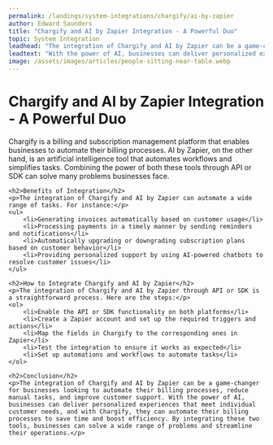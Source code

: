```yaml
---
permalink: /landings/system-integrations/chargify/ai-by-zapier
author: Edward Saunders
title: "Chargify and AI by Zapier Integration - A Powerful Duo"
topic: System Integration
leadhead: "The integration of Chargify and AI by Zapier can be a game-changer for businesses looking to automate their billing processes, reduce manual tasks, and improve customer support"
leadtext: "With the power of AI, businesses can deliver personalized experiences that meet individual customer needs, and with Chargify, they can automate their billing processes to save time and boost efficiency. By integrating these two tools, businesses can solve a wide range of problems and streamline their operations."
image: /assets/images/articles/people-sitting-near-table.webp
---
```

<div class="arttext">	<h1>Chargify and AI by Zapier Integration - A Powerful Duo</h1>
	<p>Chargify is a billing and subscription management platform that enables businesses to automate their billing processes. AI by Zapier, on the other hand, is an artificial intelligence tool that automates workflows and simplifies tasks. Combining the power of both these tools through API or SDK can solve many problems businesses face.</p>

	<h2>Benefits of Integration</h2>
	<p>The integration of Chargify and AI by Zapier can automate a wide range of tasks. For instance:</p>
	<ul>
		<li>Generating invoices automatically based on customer usage</li>
		<li>Processing payments in a timely manner by sending reminders and notifications</li>
		<li>Automatically upgrading or downgrading subscription plans based on customer behavior</li>
		<li>Providing personalized support by using AI-powered chatbots to resolve customer issues</li>
	</ul>

	<h2>How to Integrate Chargify and AI by Zapier</h2>
	<p>The integration of Chargify and AI by Zapier through API or SDK is a straightforward process. Here are the steps:</p>
	<ol>
		<li>Enable the API or SDK functionality on both platforms</li>
		<li>Create a Zapier account and set up the required triggers and actions</li>
		<li>Map the fields in Chargify to the corresponding ones in Zapier</li>
		<li>Test the integration to ensure it works as expected</li>
		<li>Set up automations and workflows to automate tasks</li>
	</ol>

	<h2>Conclusion</h2>
	<p>The integration of Chargify and AI by Zapier can be a game-changer for businesses looking to automate their billing processes, reduce manual tasks, and improve customer support. With the power of AI, businesses can deliver personalized experiences that meet individual customer needs, and with Chargify, they can automate their billing processes to save time and boost efficiency. By integrating these two tools, businesses can solve a wide range of problems and streamline their operations.</p>
</div>